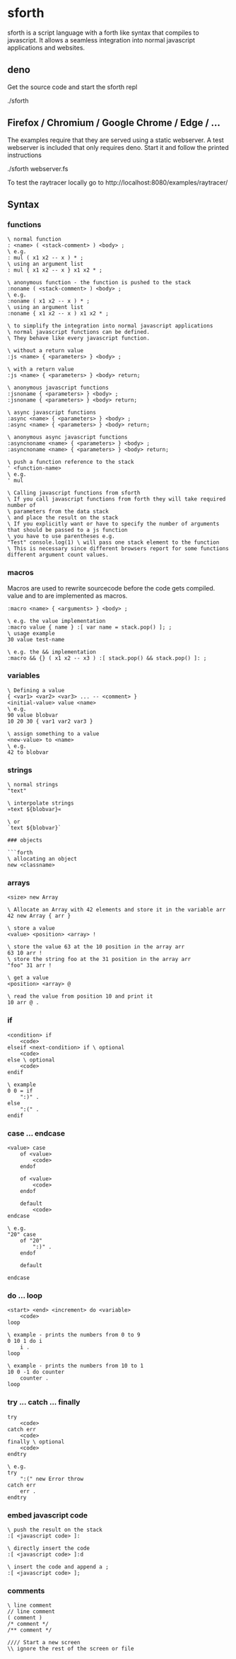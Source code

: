 # sforth

sforth is a script language with a forth like syntax that compiles to
javascript. It allows a seamless integration into normal javascript applications
and websites.

## deno

Get the source code and start the sforth repl

./sforth

## Firefox / Chromium / Google Chrome / Edge / ...

The examples require that they are served using a static webserver. A test
webserver is included that only requires deno. Start it and follow the printed
instructions

./sforth webserver.fs

To test the raytracer locally go to http://localhost:8080/examples/raytracer/

## Syntax

### functions

```forth
\ normal function
: <name> ( <stack-comment> ) <body> ;
\ e.g.
: mul ( x1 x2 -- x ) * ;
\ using an argument list
: mul { x1 x2 -- x } x1 x2 * ;

\ anonymous function - the function is pushed to the stack
:noname ( <stack-comment> ) <body> ;
\ e.g.
:noname ( x1 x2 -- x ) * ;
\ using an argument list
:noname { x1 x2 -- x ) x1 x2 * ;

\ to simplify the integration into normal javascript applications
\ normal javascript functions can be defined.
\ They behave like every javascript function.

\ without a return value
:js <name> { <parameters> } <body> ;

\ with a return value
:js <name> { <parameters> } <body> return;

\ anonymous javascript functions
:jsnoname { <parameters> } <body> ;
:jsnoname { <parameters> } <body> return;

\ async javascript functions
:async <name> { <parameters> } <body> ;
:async <name> { <parameters> } <body> return;

\ anonymous async javascript functions
:asyncnoname <name> { <parameters> } <body> ;
:asyncnoname <name> { <parameters> } <body> return;

\ push a function reference to the stack
' <function-name>
\ e.g.
' mul

\ Calling javascript functions from sforth
\ If you call javascript functions from forth they will take required number of
\ parameters from the data stack
\ and place the result on the stack
\ If you explicitly want or have to specify the number of arguments that should be passed to a js function
\ you have to use parentheses e.g.
"Test" console.log(1) \ will pass one stack element to the function
\ This is necessary since different browsers report for some functions different argument count values.
```

### macros

Macros are used to rewrite sourcecode before the code gets compiled. value and
to are implemented as macros.

```forth
:macro <name> { <arguments> } <body> ;

\ e.g. the value implementation
:macro value { name } :[ var name = stack.pop() ]; ;
\ usage example
30 value test-name

\ e.g. the && implementation
:macro && {} ( x1 x2 -- x3 ) :[ stack.pop() && stack.pop() ]: ;
```

### variables

```forth
\ Defining a value
{ <var1> <var2> <var3> ... -- <comment> }
<initial-value> value <name>
\ e.g.
90 value blobvar
10 20 30 { var1 var2 var3 }

\ assign something to a value
<new-value> to <name>
\ e.g.
42 to blobvar
```

### strings

```forth
\ normal strings
"text"

\ interpolate strings
»text ${blobvar}«

\ or
`text ${blobvar}`
```

````
### objects

```forth
\ allocating an object
new <classname>
````

### arrays

```forth
<size> new Array

\ Allocate an Array with 42 elements and store it in the variable arr
42 new Array { arr }

\ store a value
<value> <position> <array> !

\ store the value 63 at the 10 position in the array arr
63 10 arr !
\ store the string foo at the 31 position in the array arr
"foo" 31 arr !

\ get a value
<position> <array> @

\ read the value from position 10 and print it
10 arr @ .
```

### if

```forth
<condition> if
	<code>
elseif <next-condition> if \ optional
	<code>
else \ optional
	<code>
endif

\ example
0 0 = if
	":)" .
else
	":(" .
endif
```

### case ... endcase

```forth
<value> case
	of <value>
		<code>
	endof

	of <value>
		<code>
	endof

	default
		<code>
endcase

\ e.g.
"20" case
	of "20"
		":)" .
	endof

	default

endcase
```

### do ... loop

```forth
<start> <end> <increment> do <variable>
	<code>
loop

\ example - prints the numbers from 0 to 9
0 10 1 do i
	i .
loop

\ example - prints the numbers from 10 to 1
10 0 -1 do counter
	counter .
loop
```

### try ... catch ... finally

```forth
try
	<code>
catch err
	<code>
finally \ optional
	<code>
endtry

\ e.g.
try
	":(" new Error throw
catch err
	err .
endtry
```

### embed javascript code

```forth
\ push the result on the stack
:[ <javascript code> ]:

\ directly insert the code
:[ <javascript code> ]:d

\ insert the code and append a ;
:[ <javascript code> ];
```

### comments

```forth
\ line comment
// line comment
( comment )
/* comment */
/** comment */

//// Start a new screen
\\ ignore the rest of the screen or file
```
